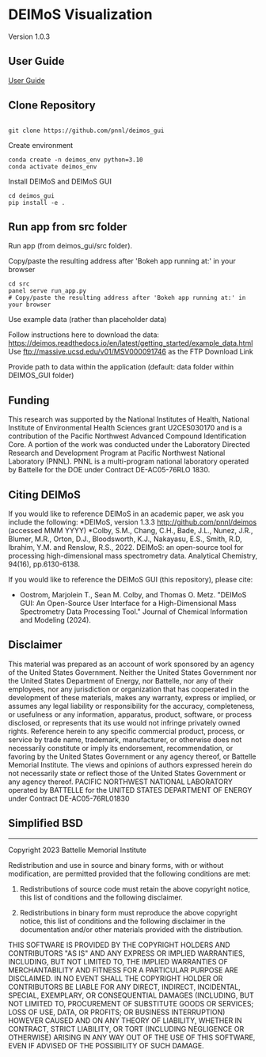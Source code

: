 DEIMoS Visualization
=======

Version 1.0.3

## User Guide
[User Guide](user_guide_deimos.md)


## Clone Repository

``` 

git clone https://github.com/pnnl/deimos_gui
``` 

Create environment
``` 
conda create -n deimos_env python=3.10
conda activate deimos_env
``` 
Install DEIMoS and DEIMoS GUI
``` 
cd deimos_gui
pip install -e .
```


## Run app from src folder

Run app (from deimos_gui/src folder).

Copy/paste the resulting address after 'Bokeh app running at:' in your browser
```
cd src
panel serve run_app.py
# Copy/paste the resulting address after 'Bokeh app running at:' in your browser
```


Use example data (rather than placeholder data)

Follow instructions here to download the data: 
https://deimos.readthedocs.io/en/latest/getting_started/example_data.html
Use ftp://massive.ucsd.edu/v01/MSV000091746 as the FTP Download Link

Provide path to data within the application (default: data folder within DEIMOS_GUI folder)


## Funding
This research was supported by the National Institutes of Health, National Institute of Environmental Health Sciences grant U2CES030170 and is a contribution of the Pacific Northwest Advanced Compound Identification Core. A portion of the work was conducted under the Laboratory Directed Research and Development Program at Pacific Northwest National Laboratory (PNNL). PNNL is a multi-program national laboratory operated by Battelle for the DOE under Contract DE-AC05-76RLO 1830.

Citing DEIMoS
-------------
If you would like to reference DEIMoS in an academic paper, we ask you include the following:
*DEIMoS, version 1.3.3 http://github.com/pnnl/deimos (accessed MMM YYYY)
*Colby, S.M., Chang, C.H., Bade, J.L., Nunez, J.R., Blumer, M.R., Orton, D.J., Bloodsworth, K.J., Nakayasu, E.S., Smith, R.D, Ibrahim, Y.M. and Renslow, R.S., 2022. DEIMoS: an open-source tool for processing high-dimensional mass spectrometry data. Analytical Chemistry, 94(16), pp.6130-6138.

If you would like to reference the DEIMoS GUI (this repository), please cite:
* Oostrom, Marjolein T., Sean M. Colby, and Thomas O. Metz. "DEIMoS GUI: An Open-Source User Interface for a High-Dimensional Mass Spectrometry Data Processing Tool." Journal of Chemical Information and Modeling (2024).

## Disclaimer

This material was prepared as an account of work sponsored by an agency of the United States Government.  Neither the United States Government nor the United States Department of Energy, nor Battelle, nor any of their employees, nor any jurisdiction or organization that has cooperated in the development of these materials, makes any warranty, express or implied, or assumes any legal liability or responsibility for the accuracy, completeness, or usefulness or any information, apparatus, product, software, or process disclosed, or represents that its use would not infringe privately owned rights.
Reference herein to any specific commercial product, process, or service by trade name, trademark, manufacturer, or otherwise does not necessarily constitute or imply its endorsement, recommendation, or favoring by the United States Government or any agency thereof, or Battelle Memorial Institute. The views and opinions of authors expressed herein do not necessarily state or reflect those of the United States Government or any agency thereof.
PACIFIC NORTHWEST NATIONAL LABORATORY
operated by
BATTELLE
for the
UNITED STATES DEPARTMENT OF ENERGY
under Contract DE-AC05-76RL01830

## Simplified BSD
____________________________________________
Copyright 2023 Battelle Memorial Institute

Redistribution and use in source and binary forms, with or without modification, are permitted provided that the following conditions are met:

1. Redistributions of source code must retain the above copyright notice, this list of conditions and the following disclaimer.

2. Redistributions in binary form must reproduce the above copyright notice, this list of conditions and the following disclaimer in the documentation and/or other materials provided with the distribution.

THIS SOFTWARE IS PROVIDED BY THE COPYRIGHT HOLDERS AND CONTRIBUTORS "AS IS" AND ANY EXPRESS OR IMPLIED WARRANTIES, INCLUDING, BUT NOT LIMITED TO, THE IMPLIED WARRANTIES OF MERCHANTABILITY AND FITNESS FOR A PARTICULAR PURPOSE ARE DISCLAIMED. IN NO EVENT SHALL THE COPYRIGHT HOLDER OR CONTRIBUTORS BE LIABLE FOR ANY DIRECT, INDIRECT, INCIDENTAL, SPECIAL, EXEMPLARY, OR CONSEQUENTIAL DAMAGES (INCLUDING, BUT NOT LIMITED TO, PROCUREMENT OF SUBSTITUTE GOODS OR SERVICES; LOSS OF USE, DATA, OR PROFITS; OR BUSINESS INTERRUPTION) HOWEVER CAUSED AND ON ANY THEORY OF LIABILITY, WHETHER IN CONTRACT, STRICT LIABILITY, OR TORT (INCLUDING NEGLIGENCE OR OTHERWISE) ARISING IN ANY WAY OUT OF THE USE OF THIS SOFTWARE, EVEN IF ADVISED OF THE POSSIBILITY OF SUCH DAMAGE.

